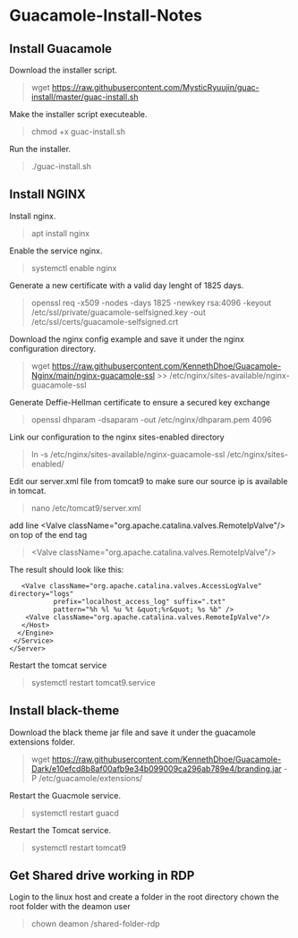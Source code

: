 # Guacamole-Install-Notes

## Install Guacamole
Download the installer script.
>wget https://raw.githubusercontent.com/MysticRyuujin/guac-install/master/guac-install.sh

Make the installer script executeable.
>chmod +x guac-install.sh

Run the installer.
>./guac-install.sh

## Install NGINX
Install nginx.
>apt install nginx

Enable the service nginx.
>systemctl enable nginx

Generate a new certificate with a valid day lenght of 1825 days.
>openssl req -x509 -nodes -days 1825 -newkey rsa:4096 -keyout /etc/ssl/private/guacamole-selfsigned.key -out /etc/ssl/certs/guacamole-selfsigned.crt

Download the nginx config example and save it under the nginx configuration directory.
>wget https://raw.githubusercontent.com/KennethDhoe/Guacamole-Nginx/main/nginx-guacamole-ssl >> /etc/nginx/sites-available/nginx-guacamole-ssl

Generate Deffie-Hellman certificate to ensure a secured key exchange
>openssl dhparam -dsaparam -out /etc/nginx/dhparam.pem 4096

Link our configuration to the nginx sites-enabled directory
>ln -s /etc/nginx/sites-available/nginx-guacamole-ssl /etc/nginx/sites-enabled/

Edit our server.xml file from tomcat9 to make sure our source ip is available in tomcat.
>nano /etc/tomcat9/server.xml

add line \<Valve className="org.apache.catalina.valves.RemoteIpValve"/> on top of the end tag  </host>
>\<Valve className="org.apache.catalina.valves.RemoteIpValve"/>

The result should look like this:

       <Valve className="org.apache.catalina.valves.AccessLogValve" directory="logs"
               prefix="localhost_access_log" suffix=".txt"
               pattern="%h %l %u %t &quot;%r&quot; %s %b" />
        <Valve className="org.apache.catalina.valves.RemoteIpValve"/>
       </Host>
      </Engine>
     </Service>
    </Server>

Restart the tomcat service
>systemctl restart tomcat9.service

## Install black-theme

Download the black theme jar file and save it under the guacamole extensions folder.
>wget https://raw.githubusercontent.com/KennethDhoe/Guacamole-Dark/e10efcd8b8af00afb9e34b099009ca296ab789e4/branding.jar -P /etc/guacamole/extensions/

Restart the Guacmole service.
>systemctl restart guacd

Restart the Tomcat service.
>systemctl restart tomcat9


## Get Shared drive working in RDP

Login to the linux host and create a folder in the root directory
chown the root folder with the deamon user
>chown deamon /shared-folder-rdp

